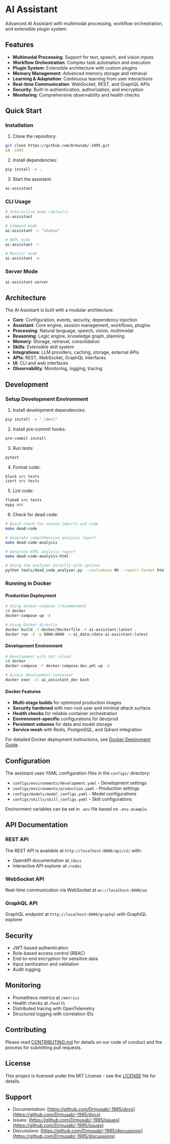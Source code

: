 # AI Assistant

Advanced AI Assistant with multimodal processing, workflow orchestration, and extensible plugin system.

## Features

- **Multimodal Processing**: Support for text, speech, and vision inputs
- **Workflow Orchestration**: Complex task automation and execution
- **Plugin System**: Extensible architecture with custom plugins
- **Memory Management**: Advanced memory storage and retrieval
- **Learning & Adaptation**: Continuous learning from user interactions
- **Real-time Communication**: WebSocket, REST, and GraphQL APIs
- **Security**: Built-in authentication, authorization, and encryption
- **Monitoring**: Comprehensive observability and health checks

## Quick Start

### Installation

1. Clone the repository:
```bash
git clone https://github.com/Drmusab/-1995.git
cd -1995
```

2. Install dependencies:
```bash
pip install -e .
```

3. Start the assistant:
```bash
ai-assistant
```

### CLI Usage

```bash
# Interactive mode (default)
ai-assistant

# Command mode
ai-assistant -c "status"

# REPL mode
ai-assistant -r

# Monitor mode
ai-assistant -m
```

### Server Mode

```bash
ai-assistant-server
```

## Architecture

The AI Assistant is built with a modular architecture:

- **Core**: Configuration, events, security, dependency injection
- **Assistant**: Core engine, session management, workflows, plugins
- **Processing**: Natural language, speech, vision, multimodal
- **Reasoning**: Logic engine, knowledge graph, planning
- **Memory**: Storage, retrieval, consolidation
- **Skills**: Extensible skill system
- **Integrations**: LLM providers, caching, storage, external APIs
- **APIs**: REST, WebSocket, GraphQL interfaces
- **UI**: CLI and web interfaces
- **Observability**: Monitoring, logging, tracing

## Development

### Setup Development Environment

1. Install development dependencies:
```bash
pip install -e ".[dev]"
```

2. Install pre-commit hooks:
```bash
pre-commit install
```

3. Run tests:
```bash
pytest
```

4. Format code:
```bash
black src tests
isort src tests
```

5. Lint code:
```bash
flake8 src tests
mypy src
```

6. Check for dead code:
```bash
# Quick check for unused imports and code
make dead-code

# Generate comprehensive analysis report
make dead-code-analysis

# Generate HTML analysis report
make dead-code-analysis-html

# Using the analyzer directly with options
python tools/dead_code_analyzer.py --confidence 90 --report-format html --output report.html
```

### Running in Docker

#### Production Deployment
```bash
# Using docker-compose (recommended)
cd docker
docker-compose up -d

# Using Docker directly
docker build -f docker/Dockerfile -t ai-assistant:latest .
docker run -d -p 8000:8000 -v ai_data:/data ai-assistant:latest
```

#### Development Environment
```bash
# Development with hot reload
cd docker
docker-compose -f docker-compose.dev.yml up -d

# Access development container
docker exec -it ai_assistant_dev bash
```

#### Docker Features
- **Multi-stage builds** for optimized production images
- **Security hardened** with non-root user and minimal attack surface
- **Health checks** for reliable container orchestration
- **Environment-specific** configurations for dev/prod
- **Persistent volumes** for data and model storage
- **Service mesh** with Redis, PostgreSQL, and Qdrant integration

For detailed Docker deployment instructions, see [Docker Deployment Guide](docs/docker-deployment.md).

## Configuration

The assistant uses YAML configuration files in the `configs/` directory:

- `configs/environments/development.yaml` - Development settings
- `configs/environments/production.yaml` - Production settings
- `configs/models/model_configs.yaml` - Model configurations
- `configs/skills/skill_configs.yaml` - Skill configurations

Environment variables can be set in `.env` file based on `.env.example`.

## API Documentation

### REST API

The REST API is available at `http://localhost:8000/api/v1/` with:
- OpenAPI documentation at `/docs`
- Interactive API explorer at `/redoc`

### WebSocket API

Real-time communication via WebSocket at `ws://localhost:8000/ws`

### GraphQL API

GraphQL endpoint at `http://localhost:8000/graphql` with GraphiQL explorer

## Security

- JWT-based authentication
- Role-based access control (RBAC)
- End-to-end encryption for sensitive data
- Input sanitization and validation
- Audit logging

## Monitoring

- Prometheus metrics at `/metrics`
- Health checks at `/health`
- Distributed tracing with OpenTelemetry
- Structured logging with correlation IDs

## Contributing

Please read [CONTRIBUTING.md](CONTRIBUTING.md) for details on our code of conduct and the process for submitting pull requests.

## License

This project is licensed under the MIT License - see the [LICENSE](LICENSE) file for details.

## Support

- Documentation: [https://github.com/Drmusab/-1995/docs](https://github.com/Drmusab/-1995/docs)
- Issues: [https://github.com/Drmusab/-1995/issues](https://github.com/Drmusab/-1995/issues)
- Discussions: [https://github.com/Drmusab/-1995/discussions](https://github.com/Drmusab/-1995/discussions)